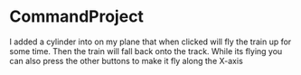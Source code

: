 # CommandProject
I added a cylinder into on my plane that when clicked will fly the train up for some time. Then the train will fall back onto the track. 
While its flying you can also press the other buttons to make it fly along the X-axis
